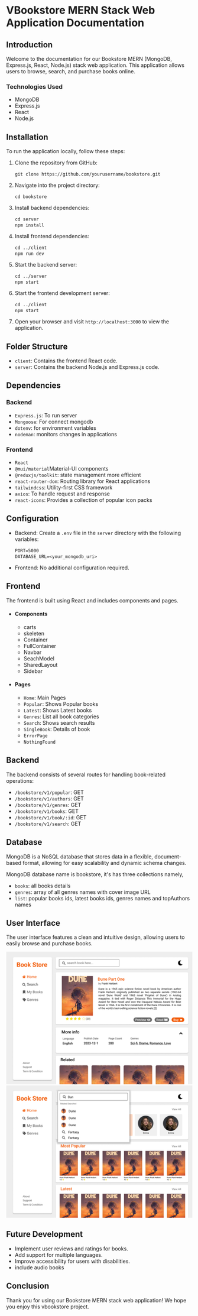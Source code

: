 # VBookstore MERN Stack Web Application Documentation

## Introduction
Welcome to the documentation for our Bookstore MERN (MongoDB, Express.js, React, Node.js) stack web application. This application allows users to browse, search, and purchase books online.

### Technologies Used
- MongoDB
- Express.js
- React
- Node.js

## Installation
To run the application locally, follow these steps:

1. Clone the repository from GitHub:

   ```
   git clone https://github.com/yourusername/bookstore.git
   ```

2. Navigate into the project directory:

   ```
   cd bookstore
   ```

3. Install backend dependencies:

   ```
   cd server
   npm install
   ```

4. Install frontend dependencies:

   ```
   cd ../client
   npm run dev
   ```

5. Start the backend server:

   ```
   cd ../server
   npm start
   ```

6. Start the frontend development server:

   ```
   cd ../client
   npm start
   ```

7. Open your browser and visit `http://localhost:3000` to view the application.

## Folder Structure
- `client`: Contains the frontend React code.
- `server`: Contains the backend Node.js and Express.js code.

## Dependencies
### Backend
- `Express.js`: To run server
- `Mongoose`: For connect mongodb
- `dotenv`: for environment variables
- `nodeman`: monitors changes in applications

### Frontend
- `React`
- `@mui/material`Material-UI components
- `@reduxjs/toolkit`: state management more efficient 
- `react-router-dom`: Routing library for React applications
- `tailwindcss`: Utility-first CSS framework
- `axios`: To handle request and response
- `react-icons`: Provides a collection of popular icon packs

## Configuration
- Backend: Create a `.env` file in the `server` directory with the following variables:
  ```
  PORT=5000
  DATABASE_URL=<your_mongodb_uri>
  ```

- Frontend: No additional configuration required.

## Frontend
The frontend is built using React and includes components and pages.
- #### Components
    - carts
    - skeleten
    - Container
    - FullContainer
    - Navbar
    - SeachModel
    - SharedLayout
    - Sidebar
- #### Pages
    - `Home`: Main Pages
    - `Popular`: Shows Popular books
    - `Latest`: Shows Latest books
    - `Genres`: List all book categories
    - `Search`: Shows search results
    - `SingleBook`: Details of book
    - `ErrorPage`
    - `NothingFound`

## Backend
The backend consists of several routes for handling book-related operations:
- `/bookstore/v1/popular`: GET
- `/bookstore/v1/authors`: GET
- `/bookstore/v1/genres`: GET
- `/bookstore/v1/books`: GET
- `/bookstore/v1/book/:id`: GET
- `/bookstore/v1/search`: GET

## Database
MongoDB is a NoSQL database that stores data in a flexible, document-based format, allowing for easy scalability and dynamic schema changes.

MongoDB database name is bookstore, it's has three collections namely,
- `books`: all books details
- `genres`: array of all genres names with cover image URL
- `list`: popular books ids, latest books ids, genres names and topAuthors names

## User Interface
The user interface features a clean and intuitive design, allowing users to easily browse and purchase books.

![Bookstore UI DARK](UI-images/book.jpg)
![Bookstore UI search](UI-images/home-search-bar.jpg)

## Future Development
- Implement user reviews and ratings for books.
- Add support for multiple languages.
- Improve accessibility for users with disabilities.
- include audio books

## Conclusion
Thank you for using our Bookstore MERN stack web application! We hope you enjoy this vbookstore project.
